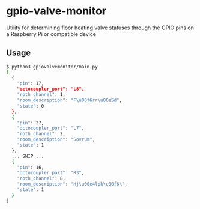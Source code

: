 # gpio-valve-monitor

Utility for determining floor heating valve statuses through the GPIO pins on a Raspberry Pi or compatible device

## Usage

```bash
$ python3 gpiovalvemonitor/main.py 
[
  {
    "pin": 17,
    "octocoupler_port": "L8",
    "roth_channel": 1,
    "room_description": "F\u00f6rr\u00e5d",
    "state": 0
  },
  {
    "pin": 27,
    "octocoupler_port": "L7",
    "roth_channel": 2,
    "room_description": "Sovrum",
    "state": 1
  },
  ... SNIP ...
  {
    "pin": 16,
    "octocoupler_port": "R3",
    "roth_channel": 8,
    "room_description": "Hj\u00e4lpk\u00f6k",
    "state": 1
  }
]
```